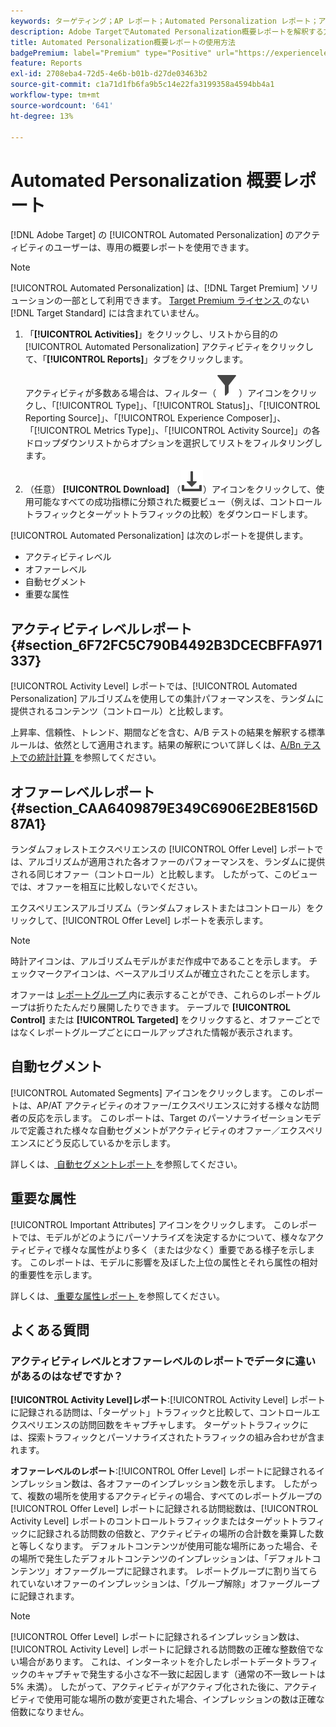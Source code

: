 ```yaml
---
keywords: ターゲティング；AP レポート；Automated Personalization レポート；アクティビティレベル レポート；オファーレベル レポート；オファー詳細レポート；FAQ
description: Adobe TargetでAutomated Personalization概要レポートを解釈する方法について説明します。 このレポートから自動セグメント レポートと重要な属性レポートに切り替えることができます。
title: Automated Personalization概要レポートの使用方法
badgePremium: label="Premium" type="Positive" url="https://experienceleague.adobe.com/docs/target/using/introduction/intro.html?lang=ja#premium newtab=true" tooltip="Target Premium に含まれる機能を確認してください。"
feature: Reports
exl-id: 2708eba4-72d5-4e6b-b01b-d27de03463b2
source-git-commit: c1a71d1fb6fa9b5c14e22fa3199358a4594bb4a1
workflow-type: tm+mt
source-wordcount: '641'
ht-degree: 13%

---
```


# Automated Personalization 概要レポート

[!DNL Adobe Target] の [!UICONTROL Automated Personalization] のアクティビティのユーザーは、専用の概要レポートを使用できます。

>[!NOTE]
>
>[!UICONTROL Automated Personalization] は、[!DNL Target Premium] ソリューションの一部として利用できます。 [Target Premium ライセンス ](/help/main/c-intro/intro.md#premium) のない [!DNL Target Standard] には含まれていません。

1. 「**[!UICONTROL Activities]**」をクリックし、リストから目的の [!UICONTROL Automated Personalization] アクティビティをクリックして、「**[!UICONTROL Reports]**」タブをクリックします。

   アクティビティが多数ある場合は、フィルター（![ フィルターアイコン ](/help/main/assets/icons/Filter.svg)）アイコンをクリックし、「[!UICONTROL Type]」、「[!UICONTROL Status]」、「[!UICONTROL Reporting Source]」、「[!UICONTROL Experience Composer]」、「[!UICONTROL Metrics Type]」、「[!UICONTROL Activity Source]」の各ドロップダウンリストからオプションを選択してリストをフィルタリングします。

1. （任意） **[!UICONTROL Download]** （![ ダウンロードアイコン ](/help/main/assets/icons/Download.svg)）アイコンをクリックして、使用可能なすべての成功指標に分類された概要ビュー（例えば、コントロールトラフィックとターゲットトラフィックの比較）をダウンロードします。

[!UICONTROL Automated Personalization] は次のレポートを提供します。

* アクティビティレベル
* オファーレベル
* 自動セグメント
* 重要な属性

## アクティビティレベルレポート {#section_6F72FC5C790B4492B3DCECBFFA971337}

[!UICONTROL Activity Level] レポートでは、[!UICONTROL Automated Personalization] アルゴリズムを使用しての集計パフォーマンスを、ランダムに提供されるコンテンツ（コントロール）と比較します。

上昇率、信頼性、トレンド、期間などを含む、A/B テストの結果を解釈する標準ルールは、依然として適用されます。結果の解釈について詳しくは、[A/Bn テストでの統計計算 ](/help/main/c-reports/statistical-methodology/statistical-calculations.md) を参照してください。

## オファーレベルレポート {#section_CAA6409879E349C6906E2BE8156D87A1}

ランダムフォレストエクスペリエンスの [!UICONTROL Offer Level] レポートでは、アルゴリズムが適用された各オファーのパフォーマンスを、ランダムに提供される同じオファー（コントロール）と比較します。 したがって、このビューでは、オファーを相互に比較しないでください。

エクスペリエンスアルゴリズム（ランダムフォレストまたはコントロール）をクリックして、[!UICONTROL Offer Level] レポートを表示します。

>[!NOTE]
>
>時計アイコンは、アルゴリズムモデルがまだ作成中であることを示します。 チェックマークアイコンは、ベースアルゴリズムが確立されたことを示します。

オファーは [ レポートグループ ](/help/main/c-activities/t-automated-personalization/offer-reporting-groups-in-automated-personalization.md) 内に表示することができ、これらのレポートグループは折りたたんだり展開したりできます。 テーブルで **[!UICONTROL Control]** または **[!UICONTROL Targeted]** をクリックすると、オファーごとではなくレポートグループごとにロールアップされた情報が表示されます。

## 自動セグメント

[!UICONTROL Automated Segments] アイコンをクリックします。 このレポートは、AP/AT アクティビティのオファー/エクスペリエンスに対する様々な訪問者の反応を示します。 このレポートは、Target のパーソナライゼーションモデルで定義された様々な自動セグメントがアクティビティのオファー／エクスペリエンスにどう反応しているかを示します。

詳しくは、[ 自動セグメントレポート ](/help/main/c-reports/c-personalization-insights-reports/automated-segments-report.md) を参照してください。

## 重要な属性

[!UICONTROL Important Attributes] アイコンをクリックします。 このレポートでは、モデルがどのようにパーソナライズを決定するかについて、様々なアクティビティで様々な属性がより多く（または少なく）重要である様子を示します。 このレポートは、モデルに影響を及ぼした上位の属性とそれら属性の相対的重要性を示します。

詳しくは、[ 重要な属性レポート ](/help/main/c-reports/c-personalization-insights-reports/important-attributes-report.md) を参照してください。

## よくある質問

### アクティビティレベルとオファーレベルのレポートでデータに違いがあるのはなぜですか？

**[!UICONTROL Activity Level]レポート**:[!UICONTROL Activity Level] レポートに記録される訪問は、「ターゲット」トラフィックと比較して、コントロールエクスペリエンスの訪問回数をキャプチャします。 ターゲットトラフィックには、探索トラフィックとパーソナライズされたトラフィックの組み合わせが含まれます。

**オファーレベルのレポート**:[!UICONTROL Offer Level] レポートに記録されるインプレッション数は、各オファーのインプレッション数を示します。 したがって、複数の場所を使用するアクティビティの場合、すべてのレポートグループの [!UICONTROL Offer Level] レポートに記録される訪問総数は、[!UICONTROL Activity Level] レポートのコントロールトラフィックまたはターゲットトラフィックに記録される訪問数の倍数と、アクティビティの場所の合計数を乗算した数と等しくなります。 デフォルトコンテンツが使用可能な場所にあった場合、その場所で発生したデフォルトコンテンツのインプレッションは、「デフォルトコンテンツ」オファーグループに記録されます。 レポートグループに割り当てられていないオファーのインプレッションは、「グループ解除」オファーグループに記録されます。

>[!NOTE]
>
>[!UICONTROL Offer Level] レポートに記録されるインプレッション数は、[!UICONTROL Activity Level] レポートに記録される訪問数の正確な整数倍でない場合があります。 これは、インターネットを介したレポートデータトラフィックのキャプチャで発生する小さな不一致に起因します（通常の不一致レートは 5% 未満）。 したがって、アクティビティがアクティブ化された後に、アクティビティで使用可能な場所の数が変更された場合、インプレッションの数は正確な倍数になりません。
